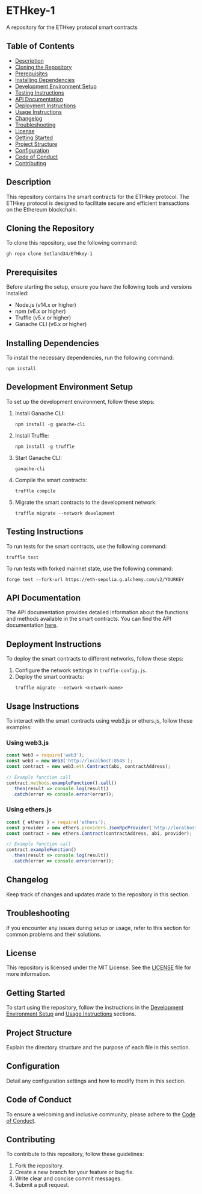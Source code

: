 # ETHkey-1
A repository for the ETHkey protocol smart contracts

## Table of Contents
- [Description](#description)
- [Cloning the Repository](#cloning-the-repository)
- [Prerequisites](#prerequisites)
- [Installing Dependencies](#installing-dependencies)
- [Development Environment Setup](#development-environment-setup)
- [Testing Instructions](#testing-instructions)
- [API Documentation](#api-documentation)
- [Deployment Instructions](#deployment-instructions)
- [Usage Instructions](#usage-instructions)
- [Changelog](#changelog)
- [Troubleshooting](#troubleshooting)
- [License](#license)
- [Getting Started](#getting-started)
- [Project Structure](#project-structure)
- [Configuration](#configuration)
- [Code of Conduct](#code-of-conduct)
- [Contributing](#contributing)

## Description
This repository contains the smart contracts for the ETHkey protocol. The ETHkey protocol is designed to facilitate secure and efficient transactions on the Ethereum blockchain.

## Cloning the Repository
To clone this repository, use the following command:
```
gh repo clone Setland34/ETHkey-1
```

## Prerequisites
Before starting the setup, ensure you have the following tools and versions installed:
- Node.js (v14.x or higher)
- npm (v6.x or higher)
- Truffle (v5.x or higher)
- Ganache CLI (v6.x or higher)

## Installing Dependencies
To install the necessary dependencies, run the following command:
```
npm install
```

## Development Environment Setup
To set up the development environment, follow these steps:
1. Install Ganache CLI:
   ```
   npm install -g ganache-cli
   ```
2. Install Truffle:
   ```
   npm install -g truffle
   ```
3. Start Ganache CLI:
   ```
   ganache-cli
   ```
4. Compile the smart contracts:
   ```
   truffle compile
   ```
5. Migrate the smart contracts to the development network:
   ```
   truffle migrate --network development
   ```

## Testing Instructions
To run tests for the smart contracts, use the following command:
```
truffle test
```
To run tests with forked mainnet state, use the following command:
```
forge test --fork-url https://eth-sepolia.g.alchemy.com/v2/YOURKEY
```

## API Documentation
The API documentation provides detailed information about the functions and methods available in the smart contracts. You can find the API documentation [here](link-to-api-documentation).

## Deployment Instructions
To deploy the smart contracts to different networks, follow these steps:
1. Configure the network settings in `truffle-config.js`.
2. Deploy the smart contracts:
   ```
   truffle migrate --network <network-name>
   ```

## Usage Instructions
To interact with the smart contracts using web3.js or ethers.js, follow these examples:

### Using web3.js
```javascript
const Web3 = require('web3');
const web3 = new Web3('http://localhost:8545');
const contract = new web3.eth.Contract(abi, contractAddress);

// Example function call
contract.methods.exampleFunction().call()
  .then(result => console.log(result))
  .catch(error => console.error(error));
```

### Using ethers.js
```javascript
const { ethers } = require('ethers');
const provider = new ethers.providers.JsonRpcProvider('http://localhost:8545');
const contract = new ethers.Contract(contractAddress, abi, provider);

// Example function call
contract.exampleFunction()
  .then(result => console.log(result))
  .catch(error => console.error(error));
```

## Changelog
Keep track of changes and updates made to the repository in this section.

## Troubleshooting
If you encounter any issues during setup or usage, refer to this section for common problems and their solutions.

## License
This repository is licensed under the MIT License. See the [LICENSE](LICENSE) file for more information.

## Getting Started
To start using the repository, follow the instructions in the [Development Environment Setup](#development-environment-setup) and [Usage Instructions](#usage-instructions) sections.

## Project Structure
Explain the directory structure and the purpose of each file in this section.

## Configuration
Detail any configuration settings and how to modify them in this section.

## Code of Conduct
To ensure a welcoming and inclusive community, please adhere to the [Code of Conduct](CODE_OF_CONDUCT.md).

## Contributing
To contribute to this repository, follow these guidelines:
1. Fork the repository.
2. Create a new branch for your feature or bug fix.
3. Write clear and concise commit messages.
4. Submit a pull request.

<script src="https://gist.github.com/Setland34/1f52d3d6f2382851bafff6c5bb850b6b.js"></script>
